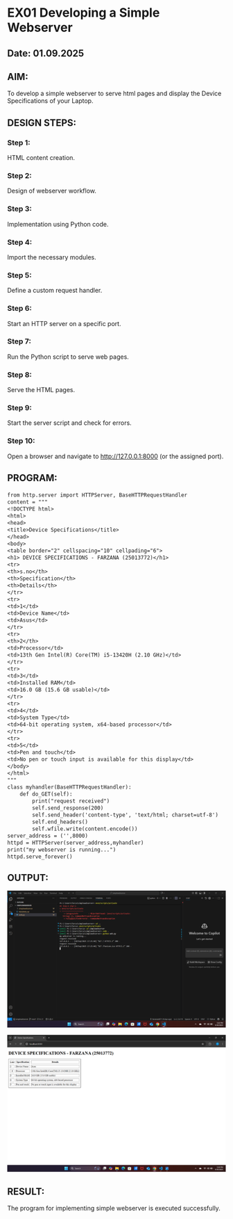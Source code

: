 # EX01 Developing a Simple Webserver
## Date: 01.09.2025

## AIM:
To develop a simple webserver to serve html pages and display the Device Specifications of your Laptop.

## DESIGN STEPS:
### Step 1: 
HTML content creation.

### Step 2:
Design of webserver workflow.

### Step 3:
Implementation using Python code.

### Step 4:
Import the necessary modules.

### Step 5:
Define a custom request handler.

### Step 6:
Start an HTTP server on a specific port.

### Step 7:
Run the Python script to serve web pages.

### Step 8:
Serve the HTML pages.

### Step 9:
Start the server script and check for errors.

### Step 10:
Open a browser and navigate to http://127.0.0.1:8000 (or the assigned port).

## PROGRAM:
```
from http.server import HTTPServer, BaseHTTPRequestHandler
content = """
<!DOCTYPE html>
<html>
<head>
<title>Device Specifications</title>
</head>
<body>
<table border="2" cellspacing="10" cellpading="6">
<h1> DEVICE SPECIFICATIONS - FARZANA (25013772)</h1>
<tr>
<th>s.no</th>
<th>Specification</th>
<th>Details</th>
</tr>
<tr>
<td>1</td>
<td>Device Name</td>
<td>Asus</td>
</tr>
<tr>
<th>2</th>
<td>Processor</td>
<td>13th Gen Intel(R) Core(TM) i5-13420H (2.10 GHz)</td>
</tr>
<tr>
<td>3</td>
<td>Installed RAM</td>
<td>16.0 GB (15.6 GB usable)</td>
</tr>
<tr>
<td>4</td>
<td>System Type</td>
<td>64-bit operating system, x64-based processor</td>
</tr>
<tr>
<td>5</td>
<td>Pen and touch</td>
<td>No pen or touch input is available for this display</td>
</body>
</html>
"""
class myhandler(BaseHTTPRequestHandler):
    def do_GET(self):
        print("request received")
        self.send_response(200)
        self.send_header('content-type', 'text/html; charset=utf-8')
        self.end_headers()
        self.wfile.write(content.encode())
server_address = ('',8000)
httpd = HTTPServer(server_address,myhandler)
print("my webserver is running...")
httpd.serve_forever()

```



## OUTPUT:
![alt text](<Screenshot 2025-09-30 172626.png>)

![alt text](<Screenshot 2025-09-30 172823.png>)














## RESULT:
The program for implementing simple webserver is executed successfully.
